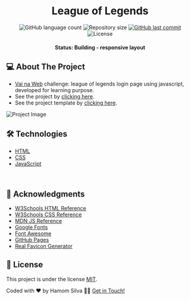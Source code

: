 <h1 align="center">League of Legends</h1>


<p align="center">
  <img alt="GitHub language count" src="https://img.shields.io/github/languages/count/hamomgs/league-of-legends?color=%2304D361" />

  <img alt="Repository size" src="https://img.shields.io/github/repo-size/hamomgs/league-of-legends">
  
  <a href="https://github.com/tgmarinho/README-ecoleta/commits/master">
    <img alt="GitHub last commit" src="https://img.shields.io/github/last-commit/hamomgs/league-of-legends">
  </a>
    
   <img alt="License" src="https://img.shields.io/badge/license-MIT-brightgreen">
</p>

<h4 align="center">Status: Building - responsive layout</h4>


## 💻 About The Project

- [Vai na Web](https://www.vainaweb.com.br) challenge: league of legends login page using javascript, developed for learning purpose.
- See the project by [clicking here](https://hamomgs.github.io/league-of-legends/).
- See the project template by [clicking here](https://www.figma.com/file/AJIqot1hxxywILp0RDxavw/Desafio-League-of-Legends-JS/).

![Project Image](https://user-images.githubusercontent.com/88857655/185400203-7273f01b-9a1d-449b-b9a0-b91dccbaf236.png)
<br>


<!-- |  Project | Developed |
|----------|-----------------|
| ![Project Image](https://i.postimg.cc/jjLRRTBw/Captura-de-tela-2022-05-22-020537.png) | ![Project Image](https://i.postimg.cc/jjLRRTBw/Captura-de-tela-2022-05-22-020537.png) |
| ![Project Image](https://i.postimg.cc/kX8QYDCj/imagem-2022-05-22-135357606.png) | ![Project Image](https://i.postimg.cc/kX8QYDCj/imagem-2022-05-22-135357606.png) |
| ![Project Image](https://i.postimg.cc/mDfzHyzB/image.png) | ![Project Image](https://i.postimg.cc/mDfzHyzB/image.png) |
| ![Project Image](https://i.postimg.cc/ZnPMSH3R/image.png) | ![Project Image](https://i.postimg.cc/ZnPMSH3R/image.png) |
| ![Project Image](https://i.postimg.cc/NMJDtnCp/imagem-2022-05-22-140050344.png) | ![Project Image](https://i.postimg.cc/NMJDtnCp/imagem-2022-05-22-140050344.png) |
| ![Project Image](https://i.postimg.cc/pdkYQ7vR/imagem-2022-05-22-140137302.png) | ![Project Image](https://i.postimg.cc/pdkYQ7vR/imagem-2022-05-22-140137302.png) |
 -->

## 🛠 Technologies

- [HTML](https://devdocs.io/html/)
- [CSS](https://devdocs.io/css/)
- [JavaScript](https://devdocs.io/javascript/)
</br>

## 💚 Acknowledgments

* [W3Schools HTML Reference](https://www.w3schools.com/tags/)
* [W3Schools CSS Reference](https://www.w3schools.com/cssref/)
* [MDN JS Reference](https://developer.mozilla.org/pt-BR/docs/Web/JavaScript/Reference)
* [Google Fonts](https://fonts.google.com)
* [Font Awesome](https://fontawesome.com)
* [GitHub Pages](https://pages.github.com)
* [Real Favicon Generator](https://realfavicongenerator.net)

## 📝 License

This project is under the license [MIT](https://github.com/hamomgs/todo-app/blob/main/LICENCE).

Coded with ❤ by Hamom Silva 👋🏽 [Get in Touch!](Https://www.linkedin.com/in/hamomgs/)
